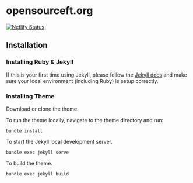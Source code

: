# opensourceft.org

[![Netlify Status](https://api.netlify.com/api/v1/badges/69bdacdf-1cd3-4858-94d7-723716dff0b5/deploy-status)](https://app.netlify.com/sites/opensourceft/deploys)

## Installation

### Installing Ruby & Jekyll

If this is your first time using Jekyll, please follow the [Jekyll docs](https://jekyllrb.com/docs/installation/) and make sure your local environment (including Ruby) is setup correctly.

### Installing Theme

Download or clone the theme.

To run the theme locally, navigate to the theme directory and run:

```
bundle install
``` 

To start the Jekyll local development server.

```
bundle exec jekyll serve
``` 

To build the theme.

```
bundle exec jekyll build
```

